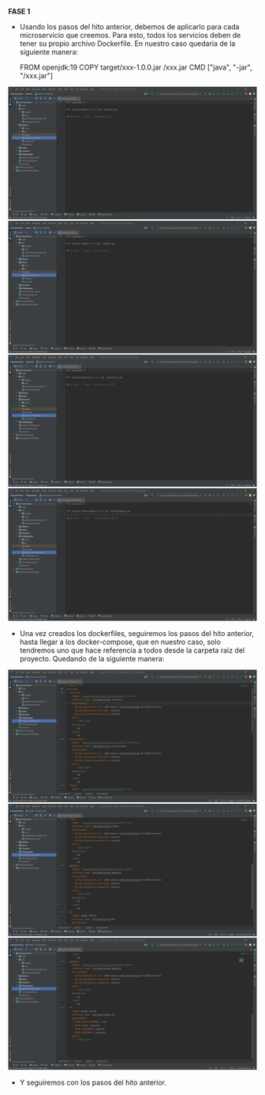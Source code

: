 **FASE 1**

* Usando los pasos del hito anterior, debemos de aplicarlo para cada microservicio que creemos. Para esto, todos los servicios deben de tener su propio archivo Dockerfile. En nuestro caso quedaria de la siguiente manera:
  

    FROM openjdk:19
    COPY target/xxx-1.0.0.jar /xxx.jar
    CMD ["java", "-jar", "/xxx.jar"]


![generodockerfile.png](img%2Fgenerodockerfile.png)
![itemsdockerfile.png](img%2Fitemsdockerfile.png)
![usuariosdockerfile.png](img%2Fusuariosdockerfile.png)
![videojuegosdockerfile.png](img%2Fvideojuegosdockerfile.png)

* Una vez creados los dockerfiles, seguiremos los pasos del hito anterior, hasta llegar a los docker-compose, que en nuestro caso, solo tendremos uno que hace referencia a todos desde la carpeta raiz del proyecto. Quedando de la siguiente manera:

![dockercompose1.png](img%2Fdockercompose1.png)
![dockercompose2.png](img%2Fdockercompose2.png)
![dockercompose3.png](img%2Fdockercompose3.png)

* Y seguiremos con los pasos del hito anterior.